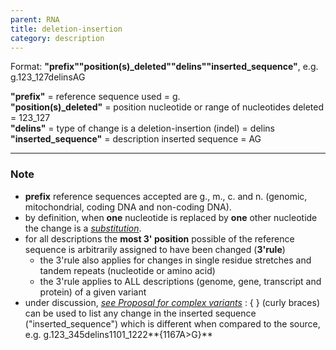 ```yaml
---
parent: RNA
title: deletion-insertion
category: description
---
```


Format:   **"prefix""position(s)_deleted""delins""inserted_sequence"**,  e.g. g.123\_127delinsAG

**"prefix"**  =  reference sequence used  =  g.<br>
**"position(s)_deleted"**  =  position nucleotide or range of nucleotides deleted  =  123\_127<br>
**"delins"**  =  type of change is a deletion-insertion (indel)  =  delins<br>
**"inserted_sequence"**  =  description inserted sequence  =  AG<br>

---

### Note

*	**prefix** reference sequences accepted are g., m., c. and n. (genomic, mitochondrial, coding DNA and non-coding DNA).
*	by definition, when **one** nucleotide is replaced by **one** other nucleotide the change is a [_substitution_](/recommendations/RNA/variant/substitution/).
*	for all descriptions the **most 3' position** possible of the reference sequence is arbitrarily assigned to have been changed (**3'rule**)
	*	the 3'rule also applies for changes in single residue stretches and tandem repeats  (nucleotide or amino acid)
	*	the 3'rule applies to ALL descriptions (genome, gene, transcript and protein) of a given variant
*	under discussion, [_see Proposal for complex variants_](http://www.hgvs.org/mutnomen/HGVS_extend_PT.doc)
	:	{ } (curly braces) can be used to list any change in the inserted sequence ("inserted\_sequence") which is different when compared to the source, e.g.  g.123\_345delins1101\_1222**{1167A>G}**
